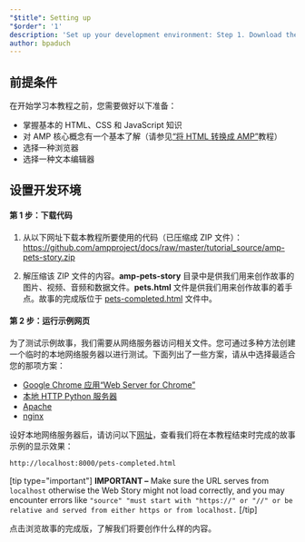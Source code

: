 ```yaml
---
"$title": Setting up
"$order": '1'
description: 'Set up your development environment: Step 1. Download the code. Download the sample code for the tutorial either as a ZIP file or via git ...'
author: bpaduch
---
```


## 前提条件

在开始学习本教程之前，您需要做好以下准备：

- 掌握基本的 HTML、CSS 和 JavaScript 知识
- 对 AMP 核心概念有一个基本了解（请参见[“将 HTML 转换成 AMP”](../../../../documentation/guides-and-tutorials/start/converting/index.md)教程）
- 选择一种浏览器
- 选择一种文本编辑器

## 设置开发环境

#### 第 1 步：下载代码

1. 从以下网址下载本教程所要使用的代码（已压缩成 ZIP 文件）：<a href="https://github.com/ampproject/docs/raw/master/tutorial_source/amp-pets-story.zip">https://github.com/ampproject/docs/raw/master/tutorial_source/amp-pets-story.zip</a>

2. 解压缩该 ZIP 文件的内容。**amp-pets-story** 目录中是供我们用来创作故事的图片、视频、音频和数据文件。**pets.html** 文件是供我们用来创作故事的着手点。故事的完成版位于 [pets-completed.html](https://github.com/ampproject/docs/blob/master/tutorial_source/amp-pets-story/pets-completed.html) 文件中。

#### 第 2 步：运行示例网页

为了测试示例故事，我们需要从网络服务器访问相关文件。您可通过多种方法创建一个临时的本地网络服务器以进行测试。下面列出了一些方案，请从中选择最适合您的那项方案：

- [Google Chrome 应用“Web Server for Chrome”](https://chrome.google.com/webstore/detail/web-server-for-chrome/ofhbbkphhbklhfoeikjpcbhemlocgigb)
- [本地 HTTP Python 服务器](https://developer.mozilla.org/zh-CN/docs/Learn/Common_questions/set_up_a_local_testing_server#Running_a_simple_local_HTTP_server)
- [Apache](https://httpd.apache.org/docs/2.4/getting-started.html)
- [nginx](http://nginx.org/)

设好本地网络服务器后，请访问以下<a href="http://localhost:8000/pets-completed.html">网址</a>，查看我们将在本教程结束时完成的故事示例的显示效果：

```html
http://localhost:8000/pets-completed.html
```

[tip type="important"] **IMPORTANT –** Make sure the URL serves from `localhost` otherwise the Web Story might not load correctly, and you may encounter errors like `"source" "must start with "https://" or "//" or be relative and served from either https or from localhost.` [/tip]

点击浏览故事的完成版，了解我们将要创作什么样的内容。
